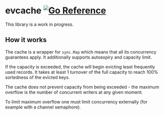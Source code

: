 # evcache [![Go Reference](https://pkg.go.dev/badge/github.com/mgnsk/evcache.svg)](https://pkg.go.dev/github.com/mgnsk/evcache)

This library is a work in progress.

## How it works

The cache is a wrapper for `sync.Map` which means that all its concurrency guarantees apply.
It additionally supports autoexpiry and capacity limit.

If the capacity is exceeded, the cache will begin evicting least frequently used records.
It takes at least 1 turnover of the full capacity to reach 100% sortedness of the evicted keys.

The cache does not prevent capacity from being exceeded - the maximum overflow
is the number of concurrent writers at any given moment.

To limit maximum overflow one must limit concurrency externally (for example with a channel semaphore).
